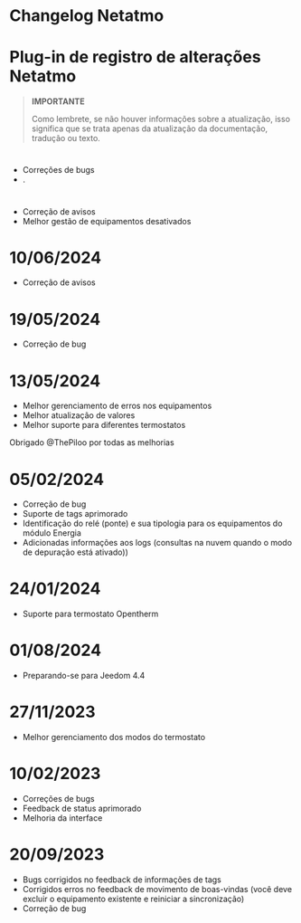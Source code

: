 # Changelog Netatmo

# Plug-in de registro de alterações Netatmo

>**IMPORTANTE**
>
>Como lembrete, se não houver informações sobre a atualização, isso significa que se trata apenas da atualização da documentação, tradução ou texto.

# 

- Correções de bugs
- .

# 

- Correção de avisos
- Melhor gestão de equipamentos desativados

# 10/06/2024

- Correção de avisos

# 19/05/2024

- Correção de bug

# 13/05/2024

- Melhor gerenciamento de erros nos equipamentos
- Melhor atualização de valores
- Melhor suporte para diferentes termostatos

Obrigado @ThePiloo por todas as melhorias

# 05/02/2024

- Correção de bug
- Suporte de tags aprimorado
- Identificação do relé (ponte) e sua tipologia para os equipamentos do módulo Energia
- Adicionadas informações aos logs (consultas na nuvem quando o modo de depuração está ativado))

# 24/01/2024

- Suporte para termostato Opentherm

# 01/08/2024

- Preparando-se para Jeedom 4.4

# 27/11/2023

- Melhor gerenciamento dos modos do termostato

# 10/02/2023

- Correções de bugs
- Feedback de status aprimorado
- Melhoria da interface

# 20/09/2023

- Bugs corrigidos no feedback de informações de tags
- Corrigidos erros no feedback de movimento de boas-vindas (você deve excluir o equipamento existente e reiniciar a sincronização)
- Correção de bug
